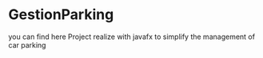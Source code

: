 # GestionParking
you can find here Project realize with javafx to simplify the management of car parking
